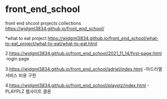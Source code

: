 # front_end_school
front end shcool projects collections
https://wjdgml3834.github.io/front_end_school/

 *what to eat project
https://wjdgml3834.github.io/front_end_school/what-to-eat_project/what-to-eat/what-to-eat.html 

2.https://wjdgml3834.github.io/front_end_school/2021_11_14/first-page.html 
-login page

3.https://wjdgml3834.github.io/front_end_school/adriel/index.html
-아드리엘 서비스 비용 구현

4.https://wjdgml3834.github.io/front_end_school/playplz/index.html
-PLAYPLZ 웹사이트 클론
